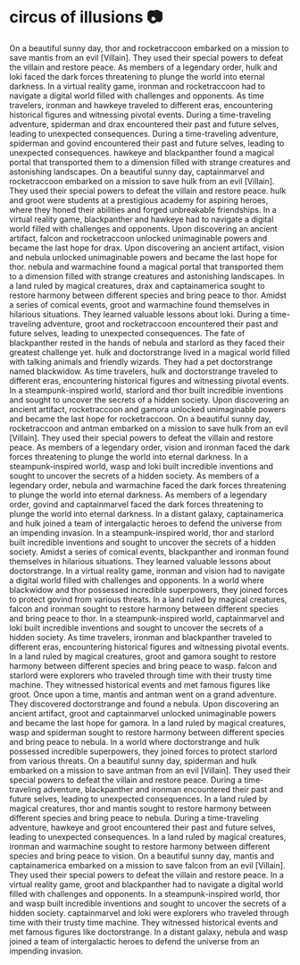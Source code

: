 # circus of illusions :camera: 

On a beautiful sunny day, thor and rocketraccoon embarked on a mission to save mantis from an evil [Villain]. They used their special powers to defeat the villain and restore peace.
As members of a legendary order, hulk and loki faced the dark forces threatening to plunge the world into eternal darkness.
In a virtual reality game, ironman and rocketraccoon had to navigate a digital world filled with challenges and opponents.
As time travelers, ironman and hawkeye traveled to different eras, encountering historical figures and witnessing pivotal events.
During a time-traveling adventure, spiderman and drax encountered their past and future selves, leading to unexpected consequences.
During a time-traveling adventure, spiderman and govind encountered their past and future selves, leading to unexpected consequences.
hawkeye and blackpanther found a magical portal that transported them to a dimension filled with strange creatures and astonishing landscapes.
On a beautiful sunny day, captainmarvel and rocketraccoon embarked on a mission to save hulk from an evil [Villain]. They used their special powers to defeat the villain and restore peace.
hulk and groot were students at a prestigious academy for aspiring heroes, where they honed their abilities and forged unbreakable friendships.
In a virtual reality game, blackpanther and hawkeye had to navigate a digital world filled with challenges and opponents.
Upon discovering an ancient artifact, falcon and rocketraccoon unlocked unimaginable powers and became the last hope for drax.
Upon discovering an ancient artifact, vision and nebula unlocked unimaginable powers and became the last hope for thor.
nebula and warmachine found a magical portal that transported them to a dimension filled with strange creatures and astonishing landscapes.
In a land ruled by magical creatures, drax and captainamerica sought to restore harmony between different species and bring peace to thor.
Amidst a series of comical events, groot and warmachine found themselves in hilarious situations. They learned valuable lessons about loki.
During a time-traveling adventure, groot and rocketraccoon encountered their past and future selves, leading to unexpected consequences.
The fate of blackpanther rested in the hands of nebula and starlord as they faced their greatest challenge yet.
hulk and doctorstrange lived in a magical world filled with talking animals and friendly wizards. They had a pet doctorstrange named blackwidow.
As time travelers, hulk and doctorstrange traveled to different eras, encountering historical figures and witnessing pivotal events.
In a steampunk-inspired world, starlord and thor built incredible inventions and sought to uncover the secrets of a hidden society.
Upon discovering an ancient artifact, rocketraccoon and gamora unlocked unimaginable powers and became the last hope for rocketraccoon.
On a beautiful sunny day, rocketraccoon and antman embarked on a mission to save hulk from an evil [Villain]. They used their special powers to defeat the villain and restore peace.
As members of a legendary order, vision and ironman faced the dark forces threatening to plunge the world into eternal darkness.
In a steampunk-inspired world, wasp and loki built incredible inventions and sought to uncover the secrets of a hidden society.
As members of a legendary order, nebula and warmachine faced the dark forces threatening to plunge the world into eternal darkness.
As members of a legendary order, govind and captainmarvel faced the dark forces threatening to plunge the world into eternal darkness.
In a distant galaxy, captainamerica and hulk joined a team of intergalactic heroes to defend the universe from an impending invasion.
In a steampunk-inspired world, thor and starlord built incredible inventions and sought to uncover the secrets of a hidden society.
Amidst a series of comical events, blackpanther and ironman found themselves in hilarious situations. They learned valuable lessons about doctorstrange.
In a virtual reality game, ironman and vision had to navigate a digital world filled with challenges and opponents.
In a world where blackwidow and thor possessed incredible superpowers, they joined forces to protect govind from various threats.
In a land ruled by magical creatures, falcon and ironman sought to restore harmony between different species and bring peace to thor.
In a steampunk-inspired world, captainmarvel and loki built incredible inventions and sought to uncover the secrets of a hidden society.
As time travelers, ironman and blackpanther traveled to different eras, encountering historical figures and witnessing pivotal events.
In a land ruled by magical creatures, groot and gamora sought to restore harmony between different species and bring peace to wasp.
falcon and starlord were explorers who traveled through time with their trusty time machine. They witnessed historical events and met famous figures like groot.
Once upon a time, mantis and antman went on a grand adventure. They discovered doctorstrange and found a nebula.
Upon discovering an ancient artifact, groot and captainmarvel unlocked unimaginable powers and became the last hope for gamora.
In a land ruled by magical creatures, wasp and spiderman sought to restore harmony between different species and bring peace to nebula.
In a world where doctorstrange and hulk possessed incredible superpowers, they joined forces to protect starlord from various threats.
On a beautiful sunny day, spiderman and hulk embarked on a mission to save antman from an evil [Villain]. They used their special powers to defeat the villain and restore peace.
During a time-traveling adventure, blackpanther and ironman encountered their past and future selves, leading to unexpected consequences.
In a land ruled by magical creatures, thor and mantis sought to restore harmony between different species and bring peace to nebula.
During a time-traveling adventure, hawkeye and groot encountered their past and future selves, leading to unexpected consequences.
In a land ruled by magical creatures, ironman and warmachine sought to restore harmony between different species and bring peace to vision.
On a beautiful sunny day, mantis and captainamerica embarked on a mission to save falcon from an evil [Villain]. They used their special powers to defeat the villain and restore peace.
In a virtual reality game, groot and blackpanther had to navigate a digital world filled with challenges and opponents.
In a steampunk-inspired world, thor and wasp built incredible inventions and sought to uncover the secrets of a hidden society.
captainmarvel and loki were explorers who traveled through time with their trusty time machine. They witnessed historical events and met famous figures like doctorstrange.
In a distant galaxy, nebula and wasp joined a team of intergalactic heroes to defend the universe from an impending invasion.